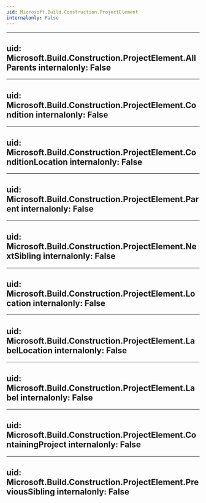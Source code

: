 ```yaml
---
uid: Microsoft.Build.Construction.ProjectElement
internalonly: False
---
```


---
uid: Microsoft.Build.Construction.ProjectElement.AllParents
internalonly: False
---

---
uid: Microsoft.Build.Construction.ProjectElement.Condition
internalonly: False
---

---
uid: Microsoft.Build.Construction.ProjectElement.ConditionLocation
internalonly: False
---

---
uid: Microsoft.Build.Construction.ProjectElement.Parent
internalonly: False
---

---
uid: Microsoft.Build.Construction.ProjectElement.NextSibling
internalonly: False
---

---
uid: Microsoft.Build.Construction.ProjectElement.Location
internalonly: False
---

---
uid: Microsoft.Build.Construction.ProjectElement.LabelLocation
internalonly: False
---

---
uid: Microsoft.Build.Construction.ProjectElement.Label
internalonly: False
---

---
uid: Microsoft.Build.Construction.ProjectElement.ContainingProject
internalonly: False
---

---
uid: Microsoft.Build.Construction.ProjectElement.PreviousSibling
internalonly: False
---
